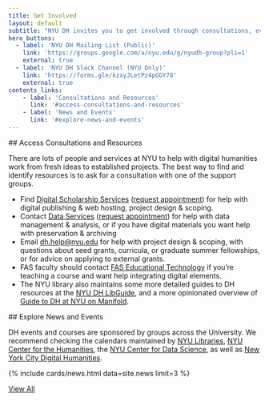 ```yaml
---
title: Get Involved
layout: default
subtitle: "NYU DH invites you to get involved through consultations, events, and funding. Learn more here and join our communication channels for ongoing announcements. "
hero_buttons:
  - label: 'NYU DH Mailing List (Public)'
    link: 'https://groups.google.com/a/nyu.edu/g/nyudh-group?pli=1'
    external: true
  - label: 'NYU DH Slack Channel (NYU Only)'
    link: 'https://forms.gle/kzxyJLetPz4pGGY78'
    external: true
contents_links:
    - label: 'Consultations and Resources'
      link: '#access-consultations-and-resources'
    - label: 'News and Events'
      link: '#explore-news-and-events'
---
```

<div class="content post-content" markdown="1">
## Access Consultations and Resources

There are lots of people and services at NYU to help with digital humanities work from fresh ideas to established projects. The best way to find and identify resources is to ask for a consultation with one of the support groups.

- Find [Digital Scholarship Services](https://library.nyu.edu/departments/digital-scholarship-services/) ([request appointment](https://nyu.qualtrics.com/jfe/form/SV_2srvrbNYpL05GW9)) for help with digital publishing & web hosting, project design & scoping.
- Contact [Data Services](https://guides.nyu.edu/dataservices) ([request appointment](https://guides.nyu.edu/appointment)) for help with data management & analysis, or if you have digital materials you want help with preservation & archiving
- Email [dh.help@nyu.edu](mailto:dh.help@nyu.edu) for help with project design & scoping, with questions about seed grants, curricula, or graduate summer fellowships, or for advice on applying to external grants.
- FAS faculty should contact [FAS Educational Technology](https://wp.nyu.edu/fas-edtech/) if you’re teaching a course and want help integrating digital elements.
- The NYU library also maintains some more detailed guides to DH resources at the [NYU DH LibGuide](https://guides.nyu.edu/digital-humanities), and a more opinionated overview of [Guide to DH at NYU on Manifold](https://nyu.manifoldapp.org/projects/nyu-dh).
</div>

<section class="section full-width mb-6 is-bg-alt">
<div class="container">

<div class="content post-content" markdown="1">
## Explore News and Events

DH events and courses are sponsored by groups across the University. We recommend checking the calendars maintained by [NYU Libraries](https://nyu.libcal.com/calendar/?cid=1564&t=d&d=0000-00-00&cal=1564&inc=0), [NYU Center for the Humanities](https://nyuhumanities.org/events/), the [NYU Center for Data Science](https://cds.nyu.edu/cds-events/), as well as [New York City Digital Humanities](https://nycdh.org/calendar/).
</div>

{% include cards/news.html data=site.news limit=3 %}
<p><a href="{{ '/news' | absolute_url }}" class="button is-medium is-info">View All</a></p>
</div>
</section>
